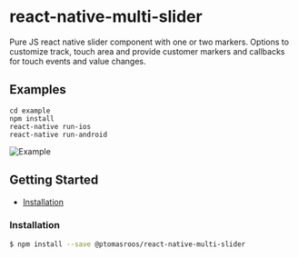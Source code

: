 # react-native-multi-slider

Pure JS react native slider component with one or two markers.
Options to customize track, touch area and provide customer markers and callbacks for touch events and value changes.

## Examples

```
cd example
npm install
react-native run-ios
react-native run-android
```

![Example](https://github.com/ptomasroos/react-native-multi-slider/blob/master/docs/demo.gif)


## Getting Started

- [Installation](#installation)

### Installation

```bash
$ npm install --save @ptomasroos/react-native-multi-slider
```
